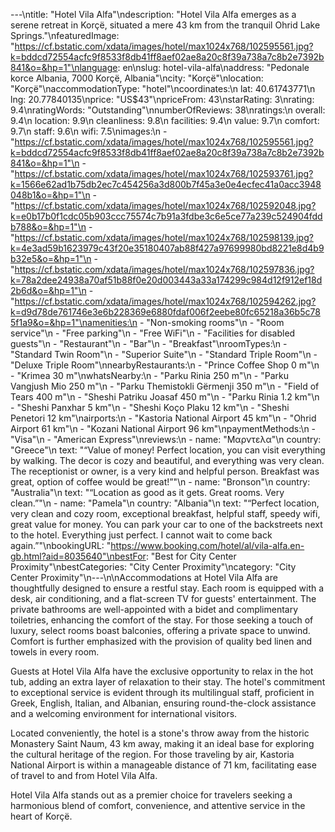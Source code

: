 ---\ntitle: "Hotel Vila Alfa"\ndescription: "Hotel Vila Alfa emerges as a serene retreat in Korçë, situated a mere 43 km from the tranquil Ohrid Lake Springs."\nfeaturedImage: "https://cf.bstatic.com/xdata/images/hotel/max1024x768/102595561.jpg?k=bddcd72554acfc9f8533f8db41ff8aef02ae8a20c8f39a738a7c8b2e7392b841&o=&hp=1"\nlanguage: en\nslug: hotel-vila-alfa\naddress: "Pedonale korce Albania, 7000 Korçë, Albania"\ncity: "Korçë"\nlocation: "Korçë"\naccommodationType: "hotel"\ncoordinates:\n  lat: 40.61743771\n  lng: 20.77840135\nprice: "US$43"\npriceFrom: 43\nstarRating: 3\nrating: 9.4\nratingWords: "Outstanding"\nnumberOfReviews: 38\nratings:\n  overall: 9.4\n  location: 9.9\n  cleanliness: 9.8\n  facilities: 9.4\n  value: 9.7\n  comfort: 9.7\n  staff: 9.6\n  wifi: 7.5\nimages:\n  - "https://cf.bstatic.com/xdata/images/hotel/max1024x768/102595561.jpg?k=bddcd72554acfc9f8533f8db41ff8aef02ae8a20c8f39a738a7c8b2e7392b841&o=&hp=1"\n  - "https://cf.bstatic.com/xdata/images/hotel/max1024x768/102593761.jpg?k=1566e62ad1b75db2ec7c454256a3d800b7f45a3e0e4ecfec41a0acc3948048b1&o=&hp=1"\n  - "https://cf.bstatic.com/xdata/images/hotel/max1024x768/102592048.jpg?k=e0b17b0f1cdc05b903ccc75574c7b91a3fdbe3c6e5ce77a239c524904fddb788&o=&hp=1"\n  - "https://cf.bstatic.com/xdata/images/hotel/max1024x768/102598139.jpg?k=4e3ad59b1623979c43f20e35180407ab88f427a97699980bd8221e8d4b9b32e5&o=&hp=1"\n  - "https://cf.bstatic.com/xdata/images/hotel/max1024x768/102597836.jpg?k=78a2dee24938a70af51b88f0e20d003443a33a174299c984d12f912ef18d2b6d&o=&hp=1"\n  - "https://cf.bstatic.com/xdata/images/hotel/max1024x768/102594262.jpg?k=d9d78de761746e3e6b228369e6880fdaf006f2eebe80fc65218a36b5c785f1a9&o=&hp=1"\namenities:\n  - "Non-smoking rooms"\n  - "Room service"\n  - "Free parking"\n  - "Free WiFi"\n  - "Facilities for disabled guests"\n  - "Restaurant"\n  - "Bar"\n  - "Breakfast"\nroomTypes:\n  - "Standard Twin Room"\n  - "Superior Suite"\n  - "Standard Triple Room"\n  - "Deluxe Triple Room"\nnearbyRestaurants:\n  - "Prince Coffee Shop 0 m"\n  - "Krimea 30 m"\nwhatsNearby:\n  - "Parku Rinia 250 m"\n  - "Parku Vangjush Mio 250 m"\n  - "Parku Themistokli Gërmenji 350 m"\n  - "Field of Tears 400 m"\n  - "Sheshi Patriku Joasaf 450 m"\n  - "Parku Rinia 1.2 km"\n  - "Sheshi Panxhar 5 km"\n  - "Sheshi Koço Plaku 12 km"\n  - "Sheshi Penetori 12 km"\nairports:\n  - "Kastoria National Airport 45 km"\n  - "Ohrid Airport 61 km"\n  - "Kozani National Airport 96 km"\npaymentMethods:\n  - "Visa"\n  - "American Express"\nreviews:\n  - name: "Μαρντελα"\n    country: "Greece"\n    text: "“Value of money! Perfect location, you can visit everything by walking.
The decor is cozy and beautiful, and everything was very clean. The receptionist or owner, is a very kind and helpful person. Breakfast was great, option of coffee would be great!”"\n  - name: "Bronson"\n    country: "Australia"\n    text: "“Location as good as it gets. Great rooms. Very clean.”"\n  - name: "Pamela"\n    country: "Albania"\n    text: "“Perfect location, very clean and cozy room, exceptional breakfast, helpful staff, speedy wifi, great value for money. You can park your car to one of the backstreets next to the hotel. Everything just perfect. I cannot wait to come back again.”"\nbookingURL: "https://www.booking.com/hotel/al/vila-alfa.en-gb.html?aid=8035640"\nbestFor: "Best for City Center Proximity"\nbestCategories: "City Center Proximity"\ncategory: "City Center Proximity"\n---\n\nAccommodations at Hotel Vila Alfa are thoughtfully designed to ensure a restful stay. Each room is equipped with a desk, air conditioning, and a flat-screen TV for guests' entertainment. The private bathrooms are well-appointed with a bidet and complimentary toiletries, enhancing the comfort of the stay. For those seeking a touch of luxury, select rooms boast balconies, offering a private space to unwind. Comfort is further emphasized with the provision of quality bed linen and towels in every room.

Guests at Hotel Vila Alfa have the exclusive opportunity to relax in the hot tub, adding an extra layer of relaxation to their stay. The hotel's commitment to exceptional service is evident through its multilingual staff, proficient in Greek, English, Italian, and Albanian, ensuring round-the-clock assistance and a welcoming environment for international visitors.

Located conveniently, the hotel is a stone's throw away from the historic Monastery Saint Naum, 43 km away, making it an ideal base for exploring the cultural heritage of the region. For those traveling by air, Kastoria National Airport is within a manageable distance of 71 km, facilitating ease of travel to and from Hotel Vila Alfa.

Hotel Vila Alfa stands out as a premier choice for travelers seeking a harmonious blend of comfort, convenience, and attentive service in the heart of Korçë.